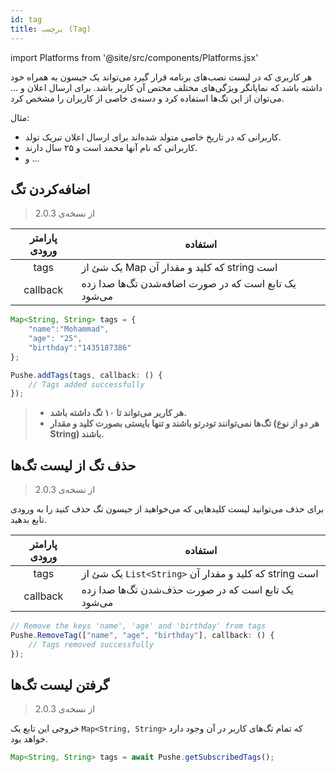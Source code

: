 ```yaml
---
id: tag
title: برچسب (Tag)
---
```


import Platforms from '@site/src/components/Platforms.jsx'

هر کاربری که در لیست نصب‌های برنامه قرار گیرد می‌تواند یک جیسون به همراه خود داشته باشد که نمایانگر ویژگی‌های مختلف مختص آن کاربر باشد.
برای ارسال اعلان و ... می‌توان از این تگ‌ها استفاده کرد و دسته‌ی خاصی از کاربران را مشخص کرد.

مثال:
- کاربرانی که در تاریخ خاصی متولد شده‌اند برای ارسال اعلان تبریک تولد.
- کاربرانی که نام آنها محمد است و ۲۵ سال دارند.
- و ...

## اضافه‌کردن تگ
<Platforms android />

> از نسخه‌ی 2.0.3


|پارامتر ورودی|استفاده|
|:--:|--|
|tags|یک شئ از Map که کلید و مقدار آن string است|
|callback|یک تابع است که در صورت اضافه‌شدن تگ‌ها صدا زده می‌شود|

```js
Map<String, String> tags = {
    "name":"Mohammad",
    "age": "25",
    "birthday":"1435187386"
};

Pushe.addTags(tags, callback: () {
    // Tags added successfully
});
```

> * **هر کاربر می‌تواند تا ۱۰ تگ داشته باشد.**    
> * **تگ‌ها نمی‌توانند تودرتو باشند و تنها بایستی بصورت کلید و مقدار (هر دو از نوع String)‌ باشند.**


## حذف تگ از لیست تگ‌ها
<Platforms android />

> از نسخه‌ی 2.0.3


برای حذف می‌توانید لیست کلید‌هایی که می‌خواهید از جیسون تگ حذف کنید را به ورودی تابع بدهید.

|پارامتر ورودی|استفاده|
|:--:|--|
|tags|یک شئ از `List<String>` که کلید و مقدار آن string است|
|callback|یک تابع است که در صورت حذف‌شدن تگ‌ها صدا زده می‌شود|

```js
// Remove the keys 'name', 'age' and 'birthday' from tags
Pushe.RemoveTag(["name", "age", "birthday"], callback: () {
    // Tags removed successfully
});
```

## گرفتن لیست تگ‌ها
<Platforms android />

> از نسخه‌ی 2.0.3



خروجی این تابع یک `Map<String, String>` که تمام تگ‌های کاربر در آن وجود دارد خواهد بود.

```js
Map<String, String> tags = await Pushe.getSubscribedTags();
```

